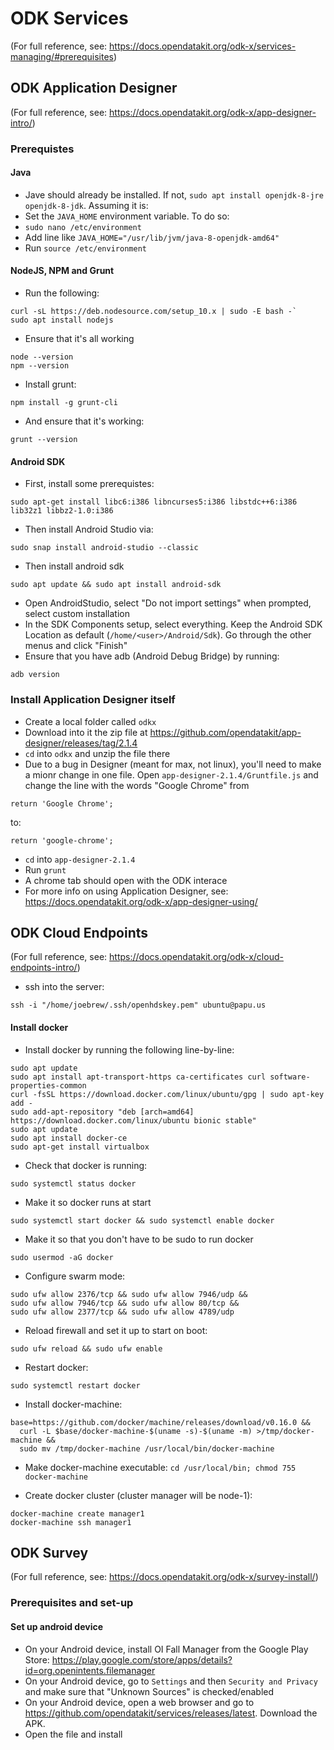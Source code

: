 # ODK Services

(For full reference, see: https://docs.opendatakit.org/odk-x/services-managing/#prerequisites)

## ODK Application Designer

(For full reference, see: https://docs.opendatakit.org/odk-x/app-designer-intro/)

### Prerequistes

#### Java

- Jave should already be installed. If not, `sudo apt install openjdk-8-jre openjdk-8-jdk`. Assuming it is:
- Set the `JAVA_HOME` environment variable. To do so:
- `sudo nano /etc/environment`
- Add line like `JAVA_HOME="/usr/lib/jvm/java-8-openjdk-amd64"`
- Run `source /etc/environment`

#### NodeJS, NPM and Grunt

- Run the following:
```
curl -sL https://deb.nodesource.com/setup_10.x | sudo -E bash -`
sudo apt install nodejs
```
- Ensure that it's all working
```
node --version
npm --version
```
- Install grunt:
```
npm install -g grunt-cli
```
- And ensure that it's working:
```
grunt --version
```

#### Android SDK
- First, install some prerequistes:
```
sudo apt-get install libc6:i386 libncurses5:i386 libstdc++6:i386 lib32z1 libbz2-1.0:i386
```
- Then install Android Studio via:
```
sudo snap install android-studio --classic
```
- Then install android sdk
```
sudo apt update && sudo apt install android-sdk
```
- Open AndroidStudio, select "Do not import settings" when prompted, select custom installation
- In the SDK Components setup, select everything. Keep the Android SDK Location as default (`/home/<user>/Android/Sdk`). Go through the other menus and click "Finish"
- Ensure that you have adb (Android Debug Bridge) by running:
```
adb version
```

### Install Application Designer itself

- Create a local folder called `odkx`
- Download into it the zip file at https://github.com/opendatakit/app-designer/releases/tag/2.1.4
- `cd` into `odkx` and unzip the file there
- Due to a bug in Designer (meant for max, not linux), you'll need to make a mionr change in one file. Open `app-designer-2.1.4/Gruntfile.js` and change the line with the words "Google Chrome" from
```
return 'Google Chrome';
```
to:
```
return 'google-chrome';
```
- `cd` into `app-designer-2.1.4`
- Run `grunt`
- A chrome tab should open with the ODK interace
- For more info on using Application Designer, see: https://docs.opendatakit.org/odk-x/app-designer-using/

## ODK Cloud Endpoints

(For full reference, see: https://docs.opendatakit.org/odk-x/cloud-endpoints-intro/)

- ssh into the server:
```
ssh -i "/home/joebrew/.ssh/openhdskey.pem" ubuntu@papu.us
```

#### Install docker

- Install docker by running the following line-by-line:
```
sudo apt update
sudo apt install apt-transport-https ca-certificates curl software-properties-common
curl -fsSL https://download.docker.com/linux/ubuntu/gpg | sudo apt-key add -
sudo add-apt-repository "deb [arch=amd64] https://download.docker.com/linux/ubuntu bionic stable"
sudo apt update
sudo apt install docker-ce
sudo apt-get install virtualbox
```
- Check that docker is running:
```
sudo systemctl status docker
```
- Make it so docker runs at start
```
sudo systemctl start docker && sudo systemctl enable docker
```
- Make it so that you don't have to be sudo to run docker
```
sudo usermod -aG docker
```
- Configure swarm mode:
```
sudo ufw allow 2376/tcp && sudo ufw allow 7946/udp &&
sudo ufw allow 7946/tcp && sudo ufw allow 80/tcp &&
sudo ufw allow 2377/tcp && sudo ufw allow 4789/udp
```
- Reload firewall and set it up to start on boot:
```
sudo ufw reload && sudo ufw enable
```
- Restart docker:
```
sudo systemctl restart docker
```
- Install docker-machine:
```
base=https://github.com/docker/machine/releases/download/v0.16.0 &&
  curl -L $base/docker-machine-$(uname -s)-$(uname -m) >/tmp/docker-machine &&
  sudo mv /tmp/docker-machine /usr/local/bin/docker-machine
```
- Make docker-machine executable: `cd /usr/local/bin; chmod 755 docker-machine`

- Create docker cluster (cluster manager will be node-1):
```
docker-machine create manager1
docker-machine ssh manager1
```

## ODK Survey

(For full reference, see: https://docs.opendatakit.org/odk-x/survey-install/)

### Prerequisites and set-up

#### Set up android device

- On your Android device, install OI Fall Manager from the Google Play Store: https://play.google.com/store/apps/details?id=org.openintents.filemanager
- On your Android device, go to `Settings` and then `Security and Privacy` and make sure that "Unknown Sources" is checked/enabled
- On your Android device, open a web browser and go to https://github.com/opendatakit/services/releases/latest. Download the APK.
- Open the file and install
